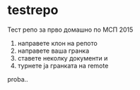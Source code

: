 ﻿# testrepo
Тест репо за прво домашно по МСП 2015

1. направете клон на репото
2. направете ваша гранка
3. ставете неколку документи и 
4. турнете ја гранката на remote

proba..
